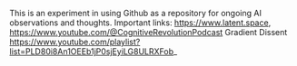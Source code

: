 This is an experiment in using Github as a repository for ongoing AI observations and thoughts.
Important links: https://www.latent.space, https://www.youtube.com/@CognitiveRevolutionPodcast
Gradient Dissent https://www.youtube.com/playlist?list=PLD80i8An1OEEb1jP0sjEyiLG8ULRXFob_
